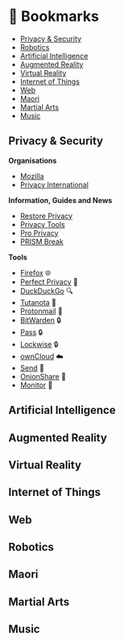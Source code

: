 # :bookmark: Bookmarks

- [Privacy & Security](#privacy-and-security)
- [Robotics](#robotics)
- [Artificial Intelligence](#artificial-intelligence)
- [Augmented Reality](#augmented-reality)
- [Virtual Reality](#virtual-reality)
- [Internet of Things](#internet-of-things)
- [Web](#web)
- [Maori](#maori)
- [Martial Arts](#martial-arts)
- [Music](#music)

## Privacy & Security

**Organisations**
- [Mozilla](https://www.mozilla.org/en-US/)
- [Privacy International](https://privacyinternational.org/)

**Information, Guides and News**
- [Restore Privacy](https://restoreprivacy.com/)
- [Privacy Tools](https://www.privacytools.io/)
- [Pro Privacy](https://proprivacy.com/)
- [PRISM Break](https://prism-break.org/en/)

**Tools**
- [Firefox](https://www.mozilla.org/en-US/firefox/new/) :globe_with_meridians:
- [Perfect Privacy](https://www.perfect-privacy.com/en/) :ghost:    
- [DuckDuckGo](https://duckduckgo.com/) :mag:
- [Tutanota](https://tutanota.com/) :incoming_envelope:
- [Protonmail](https://protonmail.com/) :incoming_envelope:
- [BitWarden](https://bitwarden.com/) :lock:
- [Pass](https://www.passwordstore.org/) :lock:
- [Lockwise](https://www.mozilla.org/en-US/firefox/lockwise/) :lock:
- [ownCloud](https://owncloud.org/) :cloud:
- [Send](https://send.firefox.com/) :postbox:
- [OnionShare](https://onionshare.org/) :postbox:
- [Monitor](https://monitor.firefox.com/) :space_invader:

## Artificial Intelligence
## Augmented Reality
## Virtual Reality
## Internet of Things
## Web
## Robotics
## Maori
## Martial Arts
## Music
